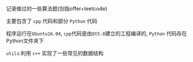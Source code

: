 记录做过的一些算法题(剑指offer+leetcode)

主要包含了 `cpp` 代码和部分  `Python` 代码

程序运行在`Ubuntu16.04`, `cpp`代码是由`Qt5.8`建立的工程编译的, `Python` 代码存在Python文件夹下

`utils`:利用 `c++` 实现了一些常见的数据结构